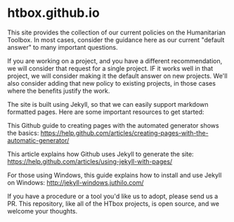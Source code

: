 # htbox.github.io
This site provides the collection of our current policies on the Humanitarian Toolbox.
In most cases, consider the guidance here as our current "default answer" to many
important questions.

If you are working on a project, and you have a different recommendation, we will 
consider that request for a single project. IF it works well in that project,
we will consider making it the default answer on new projects. We'll also consider
adding that new policy to existing projects, in those cases where the benefits
justify the work.

The site is built using Jekyll, so that we can easily support markdown 
formatted pages. Here are some important resources to get started:

This Github guide to creating pages with the automated generator shows the basics:
https://help.github.com/articles/creating-pages-with-the-automatic-generator/

This article explains how Github uses Jekyll to generate the site: 
https://help.github.com/articles/using-jekyll-with-pages/

For those using Windows, this guide explains how to install and use Jekyll
on Windows:
http://jekyll-windows.juthilo.com/

If you have a procedure or a tool you'd like us to adopt, please send us a PR.
This repository, like all of the HTbox projects, is open source, and 
we welcome your thoughts.
